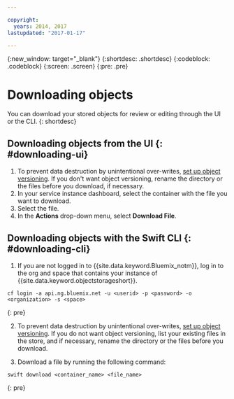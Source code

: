 ```yaml
---

copyright:
  years: 2014, 2017
lastupdated: "2017-01-17"

---
```

{:new_window: target="_blank"}
{:shortdesc: .shortdesc}
{:codeblock: .codeblock}
{:screen: .screen}
{:pre: .pre}

# Downloading objects

You can download your stored objects for review or editing through the UI or the CLI.
{: shortdesc}


## Downloading objects from the UI {: #downloading-ui}

1. To prevent data destruction by unintentional over-writes, [set up object versioning](/docs/services/ObjectStorage/os_versioning.html). If you don't want object versioning, rename the directory or the files before you download, if necessary.
2. In your service instance dashboard, select the container with the file you want to download.
3. Select the file.
4. In the **Actions** drop-down menu, select **Download File**.


## Downloading objects with the Swift CLI {: #downloading-cli}

1.  If you are not logged in to {{site.data.keyword.Bluemix_notm}}, log in to the org and space that contains your instance of {{site.data.keyword.objectstorageshort}}.

```
cf login -a api.ng.bluemix.net -u <userid> -p <password> -o <organization> -s <space>
```
{: pre}

2. To prevent data destruction by unintentional over-writes, [set up object versioning](/docs/services/ObjectStorage/os_versioning.html). If you do not want object versioning, list your existing files in the store, and if necessary, rename the directory or the files before you download.

3. Download a file by running the following command:

```
swift download <container_name> <file_name>
```
{: pre}
